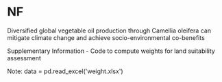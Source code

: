 # NF

Diversified global vegetable oil production through Camellia oleifera can mitigate climate change and achieve socio-environmental co-benefits

Supplementary Information - Code to compute weights for land suitability assessment

Note: data = pd.read_excel('weight.xlsx')
